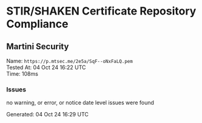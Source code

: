 # STIR/SHAKEN Certificate Repository Compliance

## Martini Security

Name: `https://p.mtsec.me/2e5a/SqF--oNxFaLQ.pem`\
Tested At: 04 Oct 24 16:22 UTC\
Time: 108ms

### Issues

no warning, or error, or notice date level issues were found

Generated: 04 Oct 24 16:29 UTC